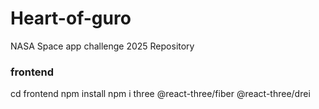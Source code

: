 # Heart-of-guro
NASA Space app challenge 2025 Repository
### frontend
cd frontend
npm install
npm i three @react-three/fiber @react-three/drei